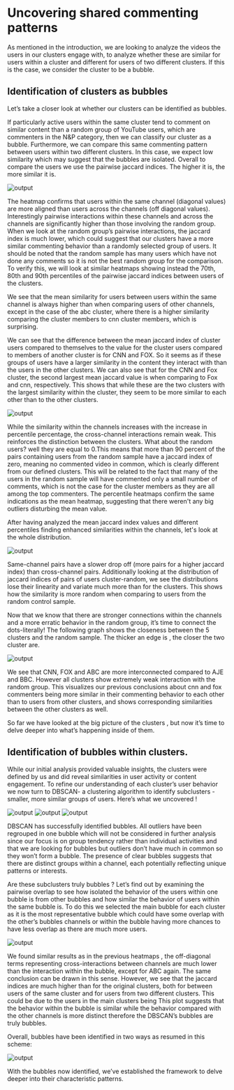 # Uncovering shared commenting patterns 

As mentioned in the introduction, we are looking to analyze the videos the users in our clusters engage with, to analyze whether these are similar for users within a cluster and different for users of two different clusters. If this is the case, we consider the cluster to be a bubble.

## Identification of clusters as bubbles

Let’s take a closer look at whether our clusters can be identified as bubbles. 

If particularly active users within the same cluster tend to comment on similar content than a random group of YouTube users, which are commenters in the N&P category, then we can classify our cluster as a bubble. Furthermore, we can compare this same commenting pattern between users within two different clusters. In this case, we expect low similarity which may suggest that the bubbles are isolated. Overall to compare the users we use the pairwise jaccard indices. The higher it is, the more similar it is. 

![output](/assets/img/mean_heatmap1.png)

The heatmap confirms that users within the same channel (diagonal values) are more aligned than users across the channels (off diagonal values). Interestingly pairwise interactions within these channels and across the channels are significantly higher than those involving the random group.  When we look at the random group’s pairwise interactions, the jaccard index is much lower, which could suggest that our clusters have a more similar commenting behavior than a randomly selected group of users. It should be noted that the random sample has many users which have not done any comments so it is not the best random group for the comparison. To verify this, we will look at similar heatmaps showing instead the 70th, 80th and 90th percentiles of the pairwise jaccard indices between users of the clusters.

We see that the mean similarity for users between users within the same channel is always higher than when comparing users of other channels, except in the case of the abc cluster, where there is a higher similarity comparing the cluster members to cnn cluster members, which is surprising.

We can see that the difference between the mean jaccard index of cluster users compared to themselves to the value for the cluster users compared to members of another cluster is for CNN and FOX. So it seems as if these groups of users have a larger similarity in the content they interact with than the users in the other clusters. We can also see that for the CNN and Fox cluster, the second largest mean jaccard value is when comparing to Fox and cnn, respectively. This shows that while these are the two clusters with the largest similarity within the cluster, they seem to be more similar to each other than to the other clusters.


![output](/assets/img/heatmapS.png)

While the similarity within the channels increases with the increase in percentile percentage,  the cross-channel interactions remain weak. This reinforces the distinction between the clusters. What about the random users? well they are equal to 0.This means that more than 90 percent of the pairs containing users from the random sample have a jaccard index of zero, meaning no commented video in common, which is clearly different from our defined clusters. This will be related to the fact that many of the users in the random sample will have commented only a small number of comments, which is not the case for the cluster members as they are all among the top commenters.
The percentile heatmaps confirm the same indications as the mean heatmap, suggesting that there weren't any big outliers disturbing the mean value.

After having analyzed the mean jaccard index values and different percentiles finding enhanced similarities within the channels, let's look at the whole distribution.


![output](/assets/img/jaccar_index.png)

Same-channel pairs have a slower drop off (more pairs for a higher jaccard index) than cross-channel pairs. Additionally looking at the distribution of jaccard indices of pairs of users cluster-random, we see the distributions lose their linearity and variate much more than for the clusters. This shows how the similarity is more random when comparing to users from the random control sample.

Now that we know that there are stronger connections within the channels and a more erratic behavior in the random group, it’s time to connect the dots-literally!
The following graph shows the closeness between the 5 clusters and the random sample. The thicker an edge is , the closer the two cluster are. 

![output](/assets/img/cluster_netword_channel.jpg)

We see that CNN, FOX and ABC are more interconnected compared to AJE and BBC. However all clusters show extremely weak interaction with the random group. This visualizes our previous conclusions about cnn and fox commenters being more similar in their commenting behavior to each other than to users from other clusters, and shows corresponding similarities between the other clusters as well.

So far we have looked at the big picture of the clusters , but now it’s time to delve deeper into what’s happening inside of them.   
  


## Identification of bubbles **within** clusters. 

While our initial analysis provided valuable insights, the clusters were defined by us and did reveal similarities in user activity or content engagement. To refine our understanding of each cluster’s user behavior we now turn to DBSCAN- a clustering algorithm to identify subclusters - smaller, more similar groups of users. Here’s what we uncovered ! 

![output](/assets/img/netw1.png)
![output](/assets/img/netw2.png)
![output](/assets/img/netw3.png)


DBSCAN has successfully identified bubbles. All outliers have been regrouped in one bubble which will not be considered in further analysis since our focus is on group tendency rather than individual activities and that we are looking for bubbles but outliers don’t have much in common so they won’t form a bubble. 
The presence of clear bubbles suggests that there are distinct groups within a channel, each potentially reflecting unique patterns or interests. 

Are these subclusters truly bubbles ? Let’s find out by examining the pairwise overlap to see how isolated the behavior of the users within one bubble is from other bubbles and how similar the behavior of users within the same bubble is. To do this we selected the main bubble for each cluster as it is the most representative bubble which could have some overlap with the other’s bubbles channels or within the bubble having more chances to have less overlap as there are much more users. 

![output](/assets/img/mean_jac.png)

We found similar results as in the previous heatmaps , the off-diagonal terms representing cross-interactions between channels are much lower than the interaction within the bubble, except for ABC again. The same conclusion can be drawn in this sense. However, we see that the jaccard indices are much higher than for the original clusters, both for between users of the same cluster and for users from two different clusters. This could be due to the users in the main clusters being This plot suggests that the behavior within the bubble is similar while the behavior compared with the other channels is more distinct therefore the DBSCAN’s bubbles are truly bubbles. 

Overall, bubbles have been identified in two ways as resumed in this scheme:


![output](/assets/img/shcema.jpg)

With the bubbles now identified, we’ve established the framework to delve deeper into their characteristic patterns.

